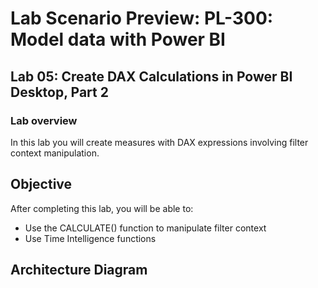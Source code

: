 # Lab Scenario Preview: PL-300: Model data with Power BI

## Lab 05: Create DAX Calculations in Power BI Desktop, Part 2

### Lab overview

In this lab you will create measures with DAX expressions involving filter context manipulation. 

## Objective
  
After completing this lab, you will be able to:

- Use the CALCULATE() function to manipulate filter context
- Use Time Intelligence functions

## Architecture Diagram
